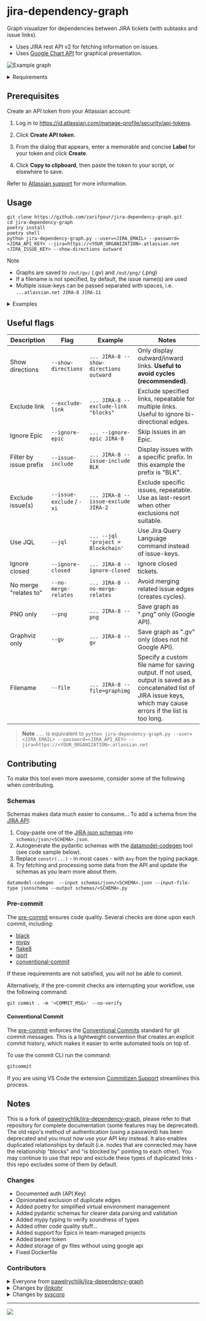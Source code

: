 # jira-dependency-graph

Graph visualizer for dependencies between JIRA tickets (with subtasks and issue links).

* Uses JIRA rest API v2 for fetching information on issues.
* Uses [Google Chart API](https://developers.google.com/chart/) for graphical presentation.

![Example graph](examples/issue_graph_new.svg)

<details>
  <summary>Requirements</summary>

* Python 2.7+ or Python 3+
* [poetry](https://github.com/python-poetry/poetry) (recommended)
* [requests](https://github.com/psf/requests)
* ...

</details>

## Prerequisites

Create an API token from your Atlassian account:

1. Log in to <https://id.atlassian.com/manage-profile/security/api-tokens>.

2. Click **Create API token**.

3. From the dialog that appears, enter a memorable and concise **Label** for your token and click **Create**.

4. Click **Copy to clipboard**, then paste the token to your script, or elsewhere to save.

Refer to [Atlassian support](https://support.atlassian.com/atlassian-account/docs/manage-api-tokens-for-your-atlassian-account/) for more information.

## Usage

```shell
git clone https://github.com/zarifpour/jira-dependency-graph.git
cd jira-dependency-graph
poetry install
poetry shell
python jira-dependency-graph.py --user=<JIRA_EMAIL> --password=<JIRA_API_KEY> --jira=https://<YOUR_ORGANIZATION>.atlassian.net <JIRA_ISSUE_KEY> --show-directions outward
```

> [!Note]
>
> * Graphs are saved to `/out/gv/` (.gv) and `/out/png/` (.png)
> * If a filename is not specified, by default, the issue name(s) are used
> * Multiple issue-keys can be passed separated with spaces, i.e. `...atlassian.net JIRA-8 JIRA-11`

<details>
  <summary>Examples</summary>

```shell
python jira-dependency-graph.py --user=daniel.zarifpour@simbachain.com --password=A11P22I33K44E55Y --jira=https://simbachain.atlassian.net JIRA-899

🐕 Fetching issues.../

Graphs written to:

 - /path/to/jira_tree/out/gv/JIRA-899.gv
 - /path/to/jira_tree/out/png/JIRA-899.png

🎉 Woohoo, it's done!       %
```

---

![Example graph](examples/issue_graph_new.svg)

</details>

## Useful flags

| Description       | Flag                      | Example     | Notes       |
| -----------       | -----------               | ----------- | ----------- |
| Show directions      | `--show-directions`          | `... JIRA-8 --show-directions outward` | Only display outward/inward links. **Useful to avoid cycles (recommended)**.     |
| Exclude link      | `--exclude-link`          | `... JIRA-8 --exclude-link "blocks"` | Exclude specified links, repeatable for multiple links. Useful to ignore bi-directional edges.     |
| Ignore Epic       | `--ignore-epic`           | `... --ignore-epic JIRA-8` | Skip issues in an Epic.  |
| Filter by issue prefix  | `--issue-include`   | `... JIRA-8 --issue-include BLK`  | Display issues with a specific prefix. In this example the prefix is "BLK". |
| Exclude issue(s)  | `--issue-exclude` / `-xi` | `... JIRA-8 --issue-exclude JIRA-2` | Exclude specific issues, repeatable. Use as last-resort when other exclusions not suitable.  |
| Use JQL           | `--jql` | `... --jql 'project = Blockchain'` | Use Jira Query Language command instead of issue-keys.
| Ignore closed     | `--ignore-closed`         | `... JIRA-8 --ignore-closed` |  Ignore closed tickets. |
| No merge "relates to"  | `--no-merge-relates`      | `... JIRA-8 --no-merge-relates` | Avoid merging related issue edges (creates cycles). |
| PNG only  | `--png`      | `... JIRA-8 --png` | Save graph as ".png" only (Google API). |
| Graphviz only  | `--gv`      | `... JIRA-8 --gv` | Save graph as ".gv" only (does not hit Google API). |
| Filename               | `--file`                  | `... JIRA-8 --file=graphimg`         | Specify a custom file name for saving output. If not used, output is saved as a concatenated list of JIRA issue keys, which may cause errors if the list is too long. |

> **Note**
> `...` is equivalent to `python jira-dependency-graph.py --user=<JIRA_EMAIL> --password=<JIRA_API_KEY> --jira=https://<YOUR_ORGANIZATION>.atlassian.net`

## Contributing

To make this tool even more awesome, consider some of the following when contributing.

### Schemas

Schemas makes data much easier to consume... To add a schema from the [JIRA API](https://docs.atlassian.com/software/jira/docs/api/REST/9.3.1/#api/2/):

1. Copy-paste one of the [JIRA json schemas](https://docs.atlassian.com/software/jira/docs/api/REST/9.3.1/#api/2/issue-getIssue) into `schemas/json/<SCHEMA>.json`.
2. Autogenerate the pydantic schemas with the [datamodel-codegen](https://github.com/koxudaxi/datamodel-code-generator) tool (see code sample below).
3. Replace `constr(...)` - in most cases - with `Any` from the typing package.
4. Try fetching and processing some data from the API and update the schemas as you learn more about them.

```shell
datamodel-codegen  --input schemas/json/<SCHEMA>.json --input-file-type jsonschema --output schemas/<SCHEMA>.py
```

### Pre-commit

The [pre-commit](https://pre-commit.com/) ensures code quality. Several checks are done upon each commit, including:

* [black](https://github.com/psf/black)
* [mypy](https://github.com/python/mypy)
* [flake8](https://github.com/PyCQA/flake8)
* [isort](https://github.com/PyCQA/isort)
* [conventional-commit](https://github.com/nebbles/gitcommit)

If these requirements are not satisfied, you will not be able to commit.

Alternatively, if the pre-commit checks are interrupting your workflow, use the following command:

```shell
git commit . -m '<COMMIT_MSG>' --no-verify
```

#### Conventional Commit

The [pre-commit](https://pre-commit.com/) enforces the [Conventional Commits](https://www.conventionalcommits.org/) standard for git commit messages. This is a lightweight convention that creates an explicit commit history, which makes it easier to write automated tools on top of.

To use the commit CLI run the command:

```sh
gitcommit
```

If you are using VS Code the extension [Commitizen Support](https://github.com/KnisterPeter/vscode-commitizen.git) streamlines this process.

## Notes

This is a fork of [pawelrychlik/jira-dependency-graph](https://github.com/pawelrychlik/jira-dependency-graph), please refer to that repository for complete documentation (some features may be deprecated). The old repo's method of authentication (using a password) has been deprecated and you must now use your API key instead. It also enables duplicated relationships by default (i.e. nodes that are connected may have the relationship "blocks" and "is blocked by" pointing to each other). You may continue to use that repo and exclude these types of duplicated links - this repo excludes some of them by default.

### Changes

* Documented auth (API Key)
* Opinionated exclusion of duplicate edges
* Added poetry for simplified virtual environment management
* Added pydantic schemas for clearer data parsing and validation
* Added mypy typing to verify soundness of types
* Added other code quality stuff...
* Added support for Epics in team-managed projects
* Added bearer token
* Added storage of gv files without using google api
* Fixed Dockerfile

### Contributors

<details>
  <summary>
    Everyone from <a href="https://github.com/pawelrychlik/jira-dependency-graph" target="_blank">pawelrychlik/jira-dependency-graph</a>
  </summary>
  <ul>
    <li>Thank you 🌈</li>
  </ul>
</details>

<details>
  <summary>
    Changes by <a href="https://github.com/jlinkohr" target="_blank">jlinkohr</a>
  </summary>
  <ul>
    <li>Added bearer token</li>
    <li>Added storage of gv files without using google api</li>
    <li>Fixed Dockerfile</li>
  </ul>
</details>

<details>
  <summary>
    Changes by <a href="https://github.com/svscorp" target="_blank">svscorp</a>
  </summary>
  <ul>
    <li>Improve compatibility with Python versions</li>
  </ul>
</details>

---

<a href = "https://github.com/zarifpour/jira-dependency-graph/graphs/contributors">
  <img src = "https://contrib.rocks/image?repo=zarifpour/jira-dependency-graph"/>
</a>

